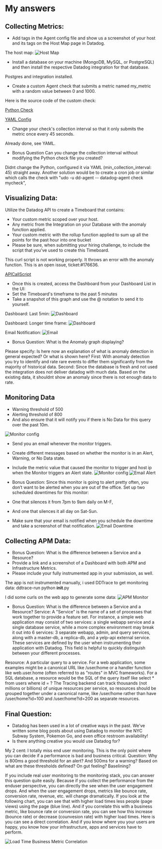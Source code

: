 # My answers

## Collecting Metrics:

* Add tags in the Agent config file and show us a screenshot of your host and its tags on the Host Map page in Datadog.

The host map:
![Host Map](ddimg1.png)

* Install a database on your machine (MongoDB, MySQL, or PostgreSQL) and then install the respective Datadog integration for that database.

Postgres and integration installed.

* Create a custom Agent check that submits a metric named my_metric with a random value between 0 and 1000.

Here is the source code of the custom check:

[Python Check](mycheck.py)

[YAML Config](mycheck.-yaml)

* Change your check's collection interval so that it only submits the metric once every 45 seconds.

Already done, see YAML.

* Bonus Question Can you change the collection interval without modifying the Python check file you created?

Didnt change the Python, configured it via YAML (min_collection_interval: 45) straight away. Another solution would be to create a cron job or similar which calls the check with "udo -u dd-agent -- datadog-agent check mycheck",

## Visualizing Data:
Utilize the Datadog API to create a Timeboard that contains:
* Your custom metric scoped over your host.
* Any metric from the Integration on your Database with the anomaly function applied.
* Your custom metric with the rollup function applied to sum up all the points for the past hour into one bucket
* Please be sure, when submitting your hiring challenge, to include the script that you've used to create this Timeboard.

This curl script is not working properly. It throws an error with the anomaly function. This is an open issue, ticket:#176636.

[APICallScript](curlapi.sh) 

* Once this is created, access the Dashboard from your Dashboard List in the UI:
* Set the Timeboard's timeframe to the past 5 minutes
* Take a snapshot of this graph and use the @ notation to send it to yourself.

Dashboard: Last 5min:
![Dashboard](ddimg10.png)

Dashboard: Longer time frame:
![Dashboard](ddimg2.png)

Email Notification:
![Email](ddimg3.png)

* Bonus Question: What is the Anomaly graph displaying?

Please specify: Is here now an explanation of what is anomaly detection in general expected? Or what is shown here?
First: With anomaly detection you try to identify and rate rare events to differ them significantly from the majority of historical data.
Second: Since the database is fresh and not used the integration does not deliver datadog with much data. Based on the existing data, it shouldnt show an anomaly since there is not enough data to rate.

## Monitoring Data
* Warning threshold of 500
* Alerting threshold of 800
* And also ensure that it will notify you if there is No Data for this query over the past 10m.

![Monitor config](ddimg4.png)

* Send you an email whenever the monitor triggers.
* Create different messages based on whether the monitor is in an Alert, Warning, or No Data state.
* Include the metric value that caused the monitor to trigger and host ip when the Monitor triggers an Alert state.
![Monitor config](ddimg6.png)
![Email Alert](ddimg9.png)

* Bonus Question: Since this monitor is going to alert pretty often, you don’t want to be alerted when you are out of the office. Set up two scheduled downtimes for this monitor:
* One that silences it from 7pm to 9am daily on M-F,
* And one that silences it all day on Sat-Sun.
* Make sure that your email is notified when you schedule the downtime and take a screenshot of that notification.
![Email Downtime](ddimg7.png)

## Collecting APM Data:
* Bonus Question: What is the difference between a Service and a Resource?
* Provide a link and a screenshot of a Dashboard with both APM and Infrastructure Metrics.
* Please include your fully instrumented app in your submission, as well.

The app is not instrumented manually, i used DDTrace to get monitoring data:
ddtrace-run python __init__.py

I did some curls on the web app to generate some data:
![APM Monitor](ddimg8.png)

* Bonus Question: What is the difference between a Service and a Resource?
Service:
A "Service" is the name of a set of processes that work together to provide a feature set. For instance, a simple web application may consist of two services: a single webapp service and a single database service, while a more complex environment may break it out into 6 services: 3 separate webapp, admin, and query services, along with a master-db, a replica-db, and a yelp-api external service.
These services are defined by the user when instrumenting their application with Datadog. This field is helpful to quickly distinguish between your different processes.

Resource:
A particular query to a service. For a web application, some examples might be a canonical URL like /user/home or a handler function like web.user.home (often referred to as "routes" in MVC frameworks). For a SQL database, a resource would be the SQL of the query itself like select * from users where id = ?
The Tracing backend can track thousands (not millions or billions) of unique resources per service, so resources should be grouped together under a canonical name, like /user/home rather than have /user/home?id=100 and /user/home?id=200 as separate resources. 

## Final Question:
* Datadog has been used in a lot of creative ways in the past. We’ve written some blog posts about using Datadog to monitor the NYC Subway System, Pokemon Go, and even office restroom availability!
* Is there anything creative you would use Datadog for?

My 2 cent: I totally miss end user monitoring. This is the only point where you can decide if a performance is bad and business critical. Question: Why is 800ms a good threshold for an alert? And 500ms for a warning? Based on what are these thresholds defined? On gut feeling? Baselining? 

If you include real user monitoring to the monitoring stack, you can answer this question quite easily. Because if you collect the performance from the enduser perspective, you can directly the see when the user engagement drops. And when the user engagement drops, metrics like bounce rate, conversion rate, revenue, etc. will change dramatically. If you look at the following chart, you can see that with higher load times less people (page views) using the page (blue line). And if you correlate this with a business metric, like bounce rate or conversion rate, you can see how this increase (bounce rate) or decrease (counvesion rate) with higher load times. Here is you can see a direct correlation. And if you know where you your users are happy, you know how your infrastructure, apps and services have to perform.

![Load Time Business Metric Correlation](ddimg5.png)
